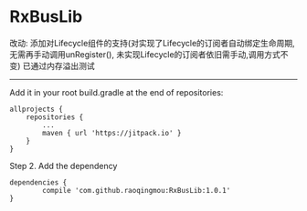 # RxBusLib

改动: 添加对Lifecycle组件的支持(对实现了Lifecycle的订阅者自动绑定生命周期,无需再手动调用unRegister(), 未实现Lifecycle的订阅者依旧需手动,调用方式不变)
已通过内存溢出测试

---

Add it in your root build.gradle at the end of repositories:

	allprojects {
		repositories {
			...
			maven { url 'https://jitpack.io' }
		}
	}
Step 2. Add the dependency

	dependencies {
	        compile 'com.github.raoqingmou:RxBusLib:1.0.1'
	}

